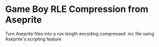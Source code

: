 # Game Boy RLE Compression from Aseprite
 Turn Aseprite files into a run length encoding compressed .inc file using Aseprite's scripting feature
